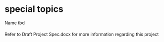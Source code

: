 # special topics
Name tbd
####
Refer to Draft Project Spec.docx for more information regarding this project